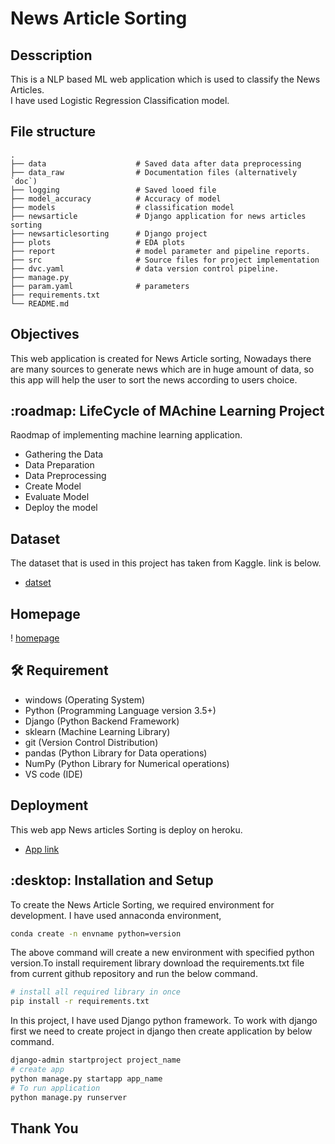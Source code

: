 # News Article Sorting

## Desscription
This is a NLP based ML web application which is used to classify the News Articles. <br>
I have used Logistic Regression Classification model.

## File structure 

    .
    ├── data                    # Saved data after data preprocessing
    ├── data_raw                # Documentation files (alternatively `doc`)
    ├── logging                 # Saved looed file
    ├── model_accuracy          # Accuracy of model
    ├── models                  # classification model
    ├── newsarticle             # Django application for news articles sorting
    ├── newsarticlesorting      # Django project 
    ├── plots                   # EDA plots
    ├── report                  # model parameter and pipeline reports.
    ├── src                     # Source files for project implementation
    ├── dvc.yaml                # data version control pipeline.
    ├── manage.py                 
    ├── param.yaml              # parameters
    ├── requirements.txt
    └── README.md

## Objectives
This web application is created for News Article sorting, Nowadays there are many sources to generate news which are in huge amount of data, so this app will help the user to sort the news according to users choice.

## :roadmap: LifeCycle of MAchine Learning Project
Raodmap of implementing machine learning application.
- Gathering the Data
- Data Preparation
- Data Preprocessing
- Create Model
- Evaluate Model
- Deploy the model

## Dataset
The dataset that is used in this project has taken from Kaggle. link is below.
- [datset](https://www.kaggle.com/c/learn-ai-bbc/data)

## Homepage
! [homepage](plots/homepage/homepage.png)

## :hammer_and_wrench: Requirement
* windows (Operating System)
* Python (Programming Language version 3.5+)
* Django (Python Backend Framework)
* sklearn (Machine Learning Library)
* git (Version Control Distribution)
* pandas (Python Library for Data operations)
* NumPy (Python Library for Numerical operations)
* VS code (IDE)


## Deployment
This web app News articles Sorting is deploy on heroku.
- [App link](https://nasorting.herokuapp.com)


## :desktop: Installation and Setup
To create the News Article Sorting, 
we required environment for development. 
I have used annaconda environment,

```bash
conda create -n envname python=version
```
The above command will create a new environment with specified 
python version.To install requirement library download the requirements.txt file from
current github repository and run the below command. 
```bash
# install all required library in once 
pip install -r requirements.txt
```
In this project, I have used Django python framework. To work with django first we need to create 
project in django then create application by below command.
```bash
django-admin startproject project_name
# create app 
python manage.py startapp app_name
# To run application 
python manage.py runserver 
```
## Thank You

